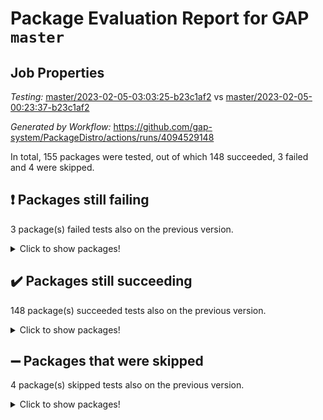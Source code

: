 # Package Evaluation Report for GAP `master`

## Job Properties

*Testing:* [master/2023-02-05-03:03:25-b23c1af2](https://github.com/gap-system/PackageDistro/blob/data/reports/master/2023-02-05-03:03:25-b23c1af2) vs [master/2023-02-05-00:23:37-b23c1af2](https://github.com/gap-system/PackageDistro/blob/data/reports/master/2023-02-05-00:23:37-b23c1af2)

*Generated by Workflow:* https://github.com/gap-system/PackageDistro/actions/runs/4094529148

In total, 155 packages were tested, out of which 148 succeeded, 3 failed and 4 were skipped.

## :exclamation: Packages still failing

3 package(s) failed tests also on the previous version.
<details><summary>Click to show packages!</summary>

- groupoids 1.71 [(failure)](https://github.com/gap-system/PackageDistro/actions/runs/4094529148/jobs/7060903226)
- semigroups 5.2.0 [(failure)](https://github.com/gap-system/PackageDistro/actions/runs/4094529148/jobs/7060906680)
- xmod 2.88 [(failure)](https://github.com/gap-system/PackageDistro/actions/runs/4094529148/jobs/7060908619)
</details>

## :heavy_check_mark: Packages still succeeding

148 package(s) succeeded tests also on the previous version.
<details><summary>Click to show packages!</summary>

- 4ti2interface 2023.01-01 [(success)](https://github.com/gap-system/PackageDistro/actions/runs/4094529148/jobs/7060900495)
- ace 5.6.2 [(success)](https://github.com/gap-system/PackageDistro/actions/runs/4094529148/jobs/7060900530)
- aclib 1.3.2 [(success)](https://github.com/gap-system/PackageDistro/actions/runs/4094529148/jobs/7060900570)
- agt 0.3.1 [(success)](https://github.com/gap-system/PackageDistro/actions/runs/4094529148/jobs/7060900605)
- alnuth 3.2.1 [(success)](https://github.com/gap-system/PackageDistro/actions/runs/4094529148/jobs/7060900635)
- anupq 3.3.0 [(success)](https://github.com/gap-system/PackageDistro/actions/runs/4094529148/jobs/7060900668)
- atlasrep 2.1.6 [(success)](https://github.com/gap-system/PackageDistro/actions/runs/4094529148/jobs/7060900724)
- autodoc 2022.10.20 [(success)](https://github.com/gap-system/PackageDistro/actions/runs/4094529148/jobs/7060900802)
- automata 1.15 [(success)](https://github.com/gap-system/PackageDistro/actions/runs/4094529148/jobs/7060900892)
- automgrp 1.3.2 [(success)](https://github.com/gap-system/PackageDistro/actions/runs/4094529148/jobs/7060900996)
- autpgrp 1.11 [(success)](https://github.com/gap-system/PackageDistro/actions/runs/4094529148/jobs/7060901081)
- cap 2023.02-01 [(success)](https://github.com/gap-system/PackageDistro/actions/runs/4094529148/jobs/7060901145)
- caratinterface 2.3.4 [(success)](https://github.com/gap-system/PackageDistro/actions/runs/4094529148/jobs/7060901207)
- cddinterface 2022.11.01 [(success)](https://github.com/gap-system/PackageDistro/actions/runs/4094529148/jobs/7060901273)
- circle 1.6.5 [(success)](https://github.com/gap-system/PackageDistro/actions/runs/4094529148/jobs/7060901324)
- classicpres 1.22 [(success)](https://github.com/gap-system/PackageDistro/actions/runs/4094529148/jobs/7060901379)
- cohomolo 1.6.11 [(success)](https://github.com/gap-system/PackageDistro/actions/runs/4094529148/jobs/7060901457)
- congruence 1.2.4 [(success)](https://github.com/gap-system/PackageDistro/actions/runs/4094529148/jobs/7060901518)
- corelg 1.56 [(success)](https://github.com/gap-system/PackageDistro/actions/runs/4094529148/jobs/7060901577)
- crime 1.6 [(success)](https://github.com/gap-system/PackageDistro/actions/runs/4094529148/jobs/7060901671)
- crisp 1.4.6 [(success)](https://github.com/gap-system/PackageDistro/actions/runs/4094529148/jobs/7060901726)
- crypting 0.10.4 [(success)](https://github.com/gap-system/PackageDistro/actions/runs/4094529148/jobs/7060901824)
- cryst 4.1.25 [(success)](https://github.com/gap-system/PackageDistro/actions/runs/4094529148/jobs/7060901866)
- crystcat 1.1.10 [(success)](https://github.com/gap-system/PackageDistro/actions/runs/4094529148/jobs/7060901923)
- ctbllib 1.3.4 [(success)](https://github.com/gap-system/PackageDistro/actions/runs/4094529148/jobs/7060901985)
- cubefree 1.19 [(success)](https://github.com/gap-system/PackageDistro/actions/runs/4094529148/jobs/7060902040)
- curlinterface 2.3.1 [(success)](https://github.com/gap-system/PackageDistro/actions/runs/4094529148/jobs/7060902111)
- cvec 2.7.6 [(success)](https://github.com/gap-system/PackageDistro/actions/runs/4094529148/jobs/7060902180)
- datastructures 0.3.0 [(success)](https://github.com/gap-system/PackageDistro/actions/runs/4094529148/jobs/7060902245)
- deepthought 1.0.6 [(success)](https://github.com/gap-system/PackageDistro/actions/runs/4094529148/jobs/7060902304)
- design 1.7 [(success)](https://github.com/gap-system/PackageDistro/actions/runs/4094529148/jobs/7060902365)
- difsets 2.3.1 [(success)](https://github.com/gap-system/PackageDistro/actions/runs/4094529148/jobs/7060902427)
- digraphs 1.6.1 [(success)](https://github.com/gap-system/PackageDistro/actions/runs/4094529148/jobs/7060902486)
- edim 1.3.6 [(success)](https://github.com/gap-system/PackageDistro/actions/runs/4094529148/jobs/7060902532)
- example 4.3.3 [(success)](https://github.com/gap-system/PackageDistro/actions/runs/4094529148/jobs/7060902596)
- examplesforhomalg 2022.11-01 [(success)](https://github.com/gap-system/PackageDistro/actions/runs/4094529148/jobs/7060902644)
- factint 1.6.3 [(success)](https://github.com/gap-system/PackageDistro/actions/runs/4094529148/jobs/7060902676)
- ferret 1.0.9 [(success)](https://github.com/gap-system/PackageDistro/actions/runs/4094529148/jobs/7060902705)
- fga 1.4.0 [(success)](https://github.com/gap-system/PackageDistro/actions/runs/4094529148/jobs/7060902731)
- fining 1.5.4 [(success)](https://github.com/gap-system/PackageDistro/actions/runs/4094529148/jobs/7060902760)
- float 1.0.3 [(success)](https://github.com/gap-system/PackageDistro/actions/runs/4094529148/jobs/7060902800)
- format 1.4.3 [(success)](https://github.com/gap-system/PackageDistro/actions/runs/4094529148/jobs/7060902834)
- forms 1.2.9 [(success)](https://github.com/gap-system/PackageDistro/actions/runs/4094529148/jobs/7060902867)
- fplsa 1.2.6 [(success)](https://github.com/gap-system/PackageDistro/actions/runs/4094529148/jobs/7060902898)
- fr 2.4.12 [(success)](https://github.com/gap-system/PackageDistro/actions/runs/4094529148/jobs/7060902922)
- francy 1.2.5 [(success)](https://github.com/gap-system/PackageDistro/actions/runs/4094529148/jobs/7060902949)
- fwtree 1.3 [(success)](https://github.com/gap-system/PackageDistro/actions/runs/4094529148/jobs/7060902970)
- gapdoc 1.6.6 [(success)](https://github.com/gap-system/PackageDistro/actions/runs/4094529148/jobs/7060902989)
- gauss 2023.01-01 [(success)](https://github.com/gap-system/PackageDistro/actions/runs/4094529148/jobs/7060903011)
- gaussforhomalg 2022.08-03 [(success)](https://github.com/gap-system/PackageDistro/actions/runs/4094529148/jobs/7060903037)
- gbnp 1.0.5 [(success)](https://github.com/gap-system/PackageDistro/actions/runs/4094529148/jobs/7060903065)
- generalizedmorphismsforcap 2023.01-01 [(success)](https://github.com/gap-system/PackageDistro/actions/runs/4094529148/jobs/7060903102)
- genss 1.6.8 [(success)](https://github.com/gap-system/PackageDistro/actions/runs/4094529148/jobs/7060903121)
- gradedmodules 2022.09-02 [(success)](https://github.com/gap-system/PackageDistro/actions/runs/4094529148/jobs/7060903155)
- gradedringforhomalg 2022.11-01 [(success)](https://github.com/gap-system/PackageDistro/actions/runs/4094529148/jobs/7060903184)
- grape 4.9.0 [(success)](https://github.com/gap-system/PackageDistro/actions/runs/4094529148/jobs/7060903208)
- grpconst 2.6.3 [(success)](https://github.com/gap-system/PackageDistro/actions/runs/4094529148/jobs/7060903254)
- guarana 0.96.3 [(success)](https://github.com/gap-system/PackageDistro/actions/runs/4094529148/jobs/7060903284)
- guava 3.18 [(success)](https://github.com/gap-system/PackageDistro/actions/runs/4094529148/jobs/7060903304)
- hap 1.50 [(success)](https://github.com/gap-system/PackageDistro/actions/runs/4094529148/jobs/7060903335)
- hapcryst 0.1.15 [(success)](https://github.com/gap-system/PackageDistro/actions/runs/4094529148/jobs/7060903360)
- hecke 1.5.3 [(success)](https://github.com/gap-system/PackageDistro/actions/runs/4094529148/jobs/7060903381)
- help 3.5 [(success)](https://github.com/gap-system/PackageDistro/actions/runs/4094529148/jobs/7060903406)
- homalg 2022.12-02 [(success)](https://github.com/gap-system/PackageDistro/actions/runs/4094529148/jobs/7060903431)
- homalgtocas 2022.11-02 [(success)](https://github.com/gap-system/PackageDistro/actions/runs/4094529148/jobs/7060903454)
- idrel 2.44 [(success)](https://github.com/gap-system/PackageDistro/actions/runs/4094529148/jobs/7060903484)
- images 1.3.1 [(success)](https://github.com/gap-system/PackageDistro/actions/runs/4094529148/jobs/7060903506)
- intpic 0.3.0 [(success)](https://github.com/gap-system/PackageDistro/actions/runs/4094529148/jobs/7060903537)
- io 4.8.1 [(success)](https://github.com/gap-system/PackageDistro/actions/runs/4094529148/jobs/7060903581)
- io_forhomalg 2022.11-01 [(success)](https://github.com/gap-system/PackageDistro/actions/runs/4094529148/jobs/7060903612)
- irredsol 1.4.4 [(success)](https://github.com/gap-system/PackageDistro/actions/runs/4094529148/jobs/7060903655)
- json 2.1.1 [(success)](https://github.com/gap-system/PackageDistro/actions/runs/4094529148/jobs/7060903701)
- jupyterkernel 1.4.1 [(success)](https://github.com/gap-system/PackageDistro/actions/runs/4094529148/jobs/7060903736)
- jupyterviz 1.5.6 [(success)](https://github.com/gap-system/PackageDistro/actions/runs/4094529148/jobs/7060903772)
- kan 1.34 [(success)](https://github.com/gap-system/PackageDistro/actions/runs/4094529148/jobs/7060903815)
- kbmag 1.5.11 [(success)](https://github.com/gap-system/PackageDistro/actions/runs/4094529148/jobs/7060903862)
- laguna 3.9.5 [(success)](https://github.com/gap-system/PackageDistro/actions/runs/4094529148/jobs/7060903898)
- liealgdb 2.2.1 [(success)](https://github.com/gap-system/PackageDistro/actions/runs/4094529148/jobs/7060903946)
- liepring 2.8 [(success)](https://github.com/gap-system/PackageDistro/actions/runs/4094529148/jobs/7060903997)
- liering 2.4.2 [(success)](https://github.com/gap-system/PackageDistro/actions/runs/4094529148/jobs/7060904039)
- linearalgebraforcap 2023.01-03 [(success)](https://github.com/gap-system/PackageDistro/actions/runs/4094529148/jobs/7060904084)
- localizeringforhomalg 2022.11-01 [(success)](https://github.com/gap-system/PackageDistro/actions/runs/4094529148/jobs/7060904131)
- loops 3.4.3 [(success)](https://github.com/gap-system/PackageDistro/actions/runs/4094529148/jobs/7060904175)
- lpres 1.0.3 [(success)](https://github.com/gap-system/PackageDistro/actions/runs/4094529148/jobs/7060904215)
- majoranaalgebras 1.5.1 [(success)](https://github.com/gap-system/PackageDistro/actions/runs/4094529148/jobs/7060904261)
- mapclass 1.4.6 [(success)](https://github.com/gap-system/PackageDistro/actions/runs/4094529148/jobs/7060904303)
- matgrp 0.70 [(success)](https://github.com/gap-system/PackageDistro/actions/runs/4094529148/jobs/7060904346)
- matricesforhomalg 2023.01-01 [(success)](https://github.com/gap-system/PackageDistro/actions/runs/4094529148/jobs/7060904387)
- modisom 2.5.3 [(success)](https://github.com/gap-system/PackageDistro/actions/runs/4094529148/jobs/7060904436)
- modulepresentationsforcap 2022.12-01 [(success)](https://github.com/gap-system/PackageDistro/actions/runs/4094529148/jobs/7060904482)
- modules 2022.11-01 [(success)](https://github.com/gap-system/PackageDistro/actions/runs/4094529148/jobs/7060904522)
- monoidalcategories 2023.02-02 [(success)](https://github.com/gap-system/PackageDistro/actions/runs/4094529148/jobs/7060904566)
- nconvex 2022.09-01 [(success)](https://github.com/gap-system/PackageDistro/actions/runs/4094529148/jobs/7060904599)
- nilmat 1.4.2 [(success)](https://github.com/gap-system/PackageDistro/actions/runs/4094529148/jobs/7060904635)
- nock 1.5 [(success)](https://github.com/gap-system/PackageDistro/actions/runs/4094529148/jobs/7060904667)
- normalizinterface 1.3.5 [(success)](https://github.com/gap-system/PackageDistro/actions/runs/4094529148/jobs/7060904712)
- nq 2.5.9 [(success)](https://github.com/gap-system/PackageDistro/actions/runs/4094529148/jobs/7060904754)
- numericalsgps 1.3.1 [(success)](https://github.com/gap-system/PackageDistro/actions/runs/4094529148/jobs/7060904805)
- openmath 11.5.2 [(success)](https://github.com/gap-system/PackageDistro/actions/runs/4094529148/jobs/7060904857)
- orb 4.9.0 [(success)](https://github.com/gap-system/PackageDistro/actions/runs/4094529148/jobs/7060904906)
- packagemanager 1.4.0 [(success)](https://github.com/gap-system/PackageDistro/actions/runs/4094529148/jobs/7060904971)
- patternclass 2.4.3 [(success)](https://github.com/gap-system/PackageDistro/actions/runs/4094529148/jobs/7060905006)
- permut 2.0.4 [(success)](https://github.com/gap-system/PackageDistro/actions/runs/4094529148/jobs/7060905048)
- polenta 1.3.10 [(success)](https://github.com/gap-system/PackageDistro/actions/runs/4094529148/jobs/7060905101)
- polymaking 0.8.6 [(success)](https://github.com/gap-system/PackageDistro/actions/runs/4094529148/jobs/7060905161)
- primgrp 3.4.3 [(success)](https://github.com/gap-system/PackageDistro/actions/runs/4094529148/jobs/7060905237)
- profiling 2.5.2 [(success)](https://github.com/gap-system/PackageDistro/actions/runs/4094529148/jobs/7060905316)
- qpa 1.34 [(success)](https://github.com/gap-system/PackageDistro/actions/runs/4094529148/jobs/7060905406)
- quagroup 1.8.3 [(success)](https://github.com/gap-system/PackageDistro/actions/runs/4094529148/jobs/7060905473)
- radiroot 2.9 [(success)](https://github.com/gap-system/PackageDistro/actions/runs/4094529148/jobs/7060905550)
- rcwa 4.7.1 [(success)](https://github.com/gap-system/PackageDistro/actions/runs/4094529148/jobs/7060905672)
- rds 1.8 [(success)](https://github.com/gap-system/PackageDistro/actions/runs/4094529148/jobs/7060905836)
- recog 1.4.2 [(success)](https://github.com/gap-system/PackageDistro/actions/runs/4094529148/jobs/7060905911)
- repndecomp 1.3.0 [(success)](https://github.com/gap-system/PackageDistro/actions/runs/4094529148/jobs/7060906018)
- repsn 3.1.0 [(success)](https://github.com/gap-system/PackageDistro/actions/runs/4094529148/jobs/7060906155)
- resclasses 4.7.3 [(success)](https://github.com/gap-system/PackageDistro/actions/runs/4094529148/jobs/7060906255)
- ringsforhomalg 2023.02-01 [(success)](https://github.com/gap-system/PackageDistro/actions/runs/4094529148/jobs/7060906365)
- sco 2022.09-01 [(success)](https://github.com/gap-system/PackageDistro/actions/runs/4094529148/jobs/7060906455)
- scscp 2.4.0 [(success)](https://github.com/gap-system/PackageDistro/actions/runs/4094529148/jobs/7060906580)
- sglppow 2.3 [(success)](https://github.com/gap-system/PackageDistro/actions/runs/4094529148/jobs/7060906788)
- sgpviz 0.999.5 [(success)](https://github.com/gap-system/PackageDistro/actions/runs/4094529148/jobs/7060906883)
- simpcomp 2.1.14 [(success)](https://github.com/gap-system/PackageDistro/actions/runs/4094529148/jobs/7060906967)
- singular 2022.09.23 [(success)](https://github.com/gap-system/PackageDistro/actions/runs/4094529148/jobs/7060907057)
- sl2reps 1.1 [(success)](https://github.com/gap-system/PackageDistro/actions/runs/4094529148/jobs/7060907138)
- sla 1.5.3 [(success)](https://github.com/gap-system/PackageDistro/actions/runs/4094529148/jobs/7060907244)
- smallgrp 1.5.1 [(success)](https://github.com/gap-system/PackageDistro/actions/runs/4094529148/jobs/7060907362)
- smallsemi 0.6.13 [(success)](https://github.com/gap-system/PackageDistro/actions/runs/4094529148/jobs/7060907466)
- sonata 2.9.6 [(success)](https://github.com/gap-system/PackageDistro/actions/runs/4094529148/jobs/7060907575)
- sophus 1.27 [(success)](https://github.com/gap-system/PackageDistro/actions/runs/4094529148/jobs/7060907673)
- spinsym 1.5.2 [(success)](https://github.com/gap-system/PackageDistro/actions/runs/4094529148/jobs/7060907772)
- standardff 0.9.4 [(success)](https://github.com/gap-system/PackageDistro/actions/runs/4094529148/jobs/7060907901)
- symbcompcc 1.3.2 [(success)](https://github.com/gap-system/PackageDistro/actions/runs/4094529148/jobs/7060908016)
- thelma 1.3 [(success)](https://github.com/gap-system/PackageDistro/actions/runs/4094529148/jobs/7060908074)
- tomlib 1.2.9 [(success)](https://github.com/gap-system/PackageDistro/actions/runs/4094529148/jobs/7060908132)
- toolsforhomalg 2023.01-01 [(success)](https://github.com/gap-system/PackageDistro/actions/runs/4094529148/jobs/7060908190)
- toric 1.9.5 [(success)](https://github.com/gap-system/PackageDistro/actions/runs/4094529148/jobs/7060908246)
- toricvarieties 2022.07.13 [(success)](https://github.com/gap-system/PackageDistro/actions/runs/4094529148/jobs/7060908283)
- transgrp 3.6.3 [(success)](https://github.com/gap-system/PackageDistro/actions/runs/4094529148/jobs/7060908324)
- ugaly 4.0.3 [(success)](https://github.com/gap-system/PackageDistro/actions/runs/4094529148/jobs/7060908365)
- unipot 1.5 [(success)](https://github.com/gap-system/PackageDistro/actions/runs/4094529148/jobs/7060908402)
- unitlib 4.1.0 [(success)](https://github.com/gap-system/PackageDistro/actions/runs/4094529148/jobs/7060908437)
- utils 0.81 [(success)](https://github.com/gap-system/PackageDistro/actions/runs/4094529148/jobs/7060908490)
- uuid 0.7 [(success)](https://github.com/gap-system/PackageDistro/actions/runs/4094529148/jobs/7060908525)
- walrus 0.9991 [(success)](https://github.com/gap-system/PackageDistro/actions/runs/4094529148/jobs/7060908552)
- wedderga 4.10.2 [(success)](https://github.com/gap-system/PackageDistro/actions/runs/4094529148/jobs/7060908589)
- xmodalg 1.23 [(success)](https://github.com/gap-system/PackageDistro/actions/runs/4094529148/jobs/7060908649)
- yangbaxter 0.10.2 [(success)](https://github.com/gap-system/PackageDistro/actions/runs/4094529148/jobs/7060908683)
- zeromqinterface 0.14 [(success)](https://github.com/gap-system/PackageDistro/actions/runs/4094529148/jobs/7060908705)
</details>

## :heavy_minus_sign: Packages that were skipped

4 package(s) skipped tests also on the previous version.
<details><summary>Click to show packages!</summary>

- browse 1.8.20 [(skipped)](https://github.com/gap-system/PackageDistro/actions/runs/4094529148/jobs/7060799150)
- itc 1.5.1 [(skipped)](https://github.com/gap-system/PackageDistro/actions/runs/4094529148/jobs/7060799150)
- polycyclic 2.16 [(skipped)](https://github.com/gap-system/PackageDistro/actions/runs/4094529148/jobs/7060799150)
- xgap 4.31 [(skipped)](https://github.com/gap-system/PackageDistro/actions/runs/4094529148/jobs/7060799150)
</details>

